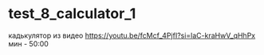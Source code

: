 # test_8_calculator_1
кадькулятор из видео https://youtu.be/fcMcf_4PjfI?si=laC-kraHwV_qHhPx
мин - 50:00
